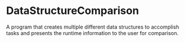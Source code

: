 # DataStructureComparison
A program that creates multiple different data structures to accomplish tasks and presents the runtime information to the user for comparison.
